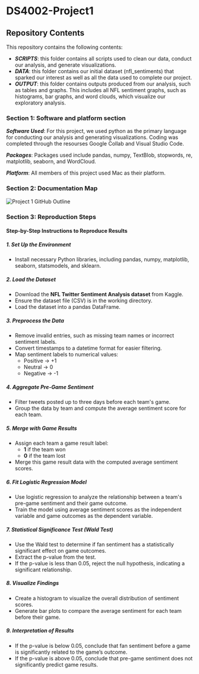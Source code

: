 # DS4002-Project1

## Repository Contents
This repository contains the following contents:
- ***SCRIPTS***: this folder contains all scripts used to clean our data, conduct our analysis, and generate visualizations.
- ***DATA***: this folder contains our initial dataset (nfl_sentiments) that sparked our interest as well as all the data used to complete our project.
- ***OUTPUT***: this folder contains outputs produced from our analysis, such as tables and graphs. This includes all NFL sentiment graphs, such as histograms, bar graphs, and word clouds, which visualize our exploratory analysis.

### Section 1: Software and platform section

***Software Used***:
For this project, we used python as the primary language for conducting our analysis and generating visualizations. Coding was completed through the resourses Google Collab and Visual Studio Code. 

***Packages***:
Packages used include pandas, numpy, TextBlob, stopwords, re, matplotlib, seaborn, and WordCloud.

***Platform***: 
All members of this project used Mac as their platform. 

### Section 2: Documentation Map 
![Project 1 GitHub Outline](https://github.com/user-attachments/assets/14b82b97-7cc9-4875-9b67-483a40855c64)

### Section 3: Reproduction Steps  

#### **Step-by-Step Instructions to Reproduce Results**  

##### **1. Set Up the Environment**  
- Install necessary Python libraries, including pandas, numpy, matplotlib, seaborn, statsmodels, and sklearn.  

##### **2. Load the Dataset**  
- Download the **NFL Twitter Sentiment Analysis dataset** from Kaggle.  
- Ensure the dataset file (CSV) is in the working directory.  
- Load the dataset into a pandas DataFrame.  

##### **3. Preprocess the Data**  
- Remove invalid entries, such as missing team names or incorrect sentiment labels.  
- Convert timestamps to a datetime format for easier filtering.  
- Map sentiment labels to numerical values:  
  - Positive → +1  
  - Neutral → 0  
  - Negative → -1  

##### **4. Aggregate Pre-Game Sentiment**  
- Filter tweets posted up to three days before each team's game.  
- Group the data by team and compute the average sentiment score for each team.  

##### **5. Merge with Game Results**  
- Assign each team a game result label:  
  - **1** if the team won  
  - **0** if the team lost  
- Merge this game result data with the computed average sentiment scores.  

##### **6. Fit Logistic Regression Model**  
- Use logistic regression to analyze the relationship between a team's pre-game sentiment and their game outcome.  
- Train the model using average sentiment scores as the independent variable and game outcomes as the dependent variable.  

##### **7. Statistical Significance Test (Wald Test)**  
- Use the Wald test to determine if fan sentiment has a statistically significant effect on game outcomes.  
- Extract the p-value from the test.  
- If the p-value is less than 0.05, reject the null hypothesis, indicating a significant relationship.  

##### **8. Visualize Findings**  
- Create a histogram to visualize the overall distribution of sentiment scores.  
- Generate bar plots to compare the average sentiment for each team before their game.  

##### **9. Interpretation of Results**  
- If the p-value is below 0.05, conclude that fan sentiment before a game is significantly related to the game’s outcome.  
- If the p-value is above 0.05, conclude that pre-game sentiment does not significantly predict game results. 
